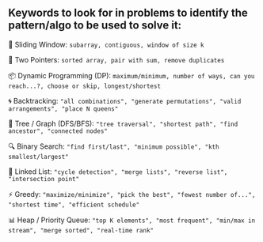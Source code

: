 ## Keywords to look for in problems to identify the pattern/algo to be used to solve it: ##


🔁 Sliding Window: 
`
subarray, contiguous, window of size k
`

📍 Two Pointers:
`
sorted array, pair with sum, remove duplicates
`

📦 Dynamic Programming (DP):
`
maximum/minimum, number of ways, can you reach...?,
choose or skip, longest/shortest
`

🌀 Backtracking:
`
"all combinations",
"generate permutations",
"valid arrangements",
"place N queens"
`

🌳 Tree / Graph (DFS/BFS):
`
"tree traversal",
"shortest path",
"find ancestor",
"connected nodes"
`

🔍 Binary Search:
`
"find first/last",
"minimum possible",
"kth smallest/largest"
`

🔗 Linked List:
`
"cycle detection",
"merge lists",
"reverse list",
"intersection point"
`

⚡ Greedy:
`
"maximize/minimize",
"pick the best",
"fewest number of...",
"shortest time",
"efficient schedule"
`

📊 Heap / Priority Queue:
`
"top K elements",
"most frequent",
"min/max in stream",
"merge sorted",
"real-time rank"
`